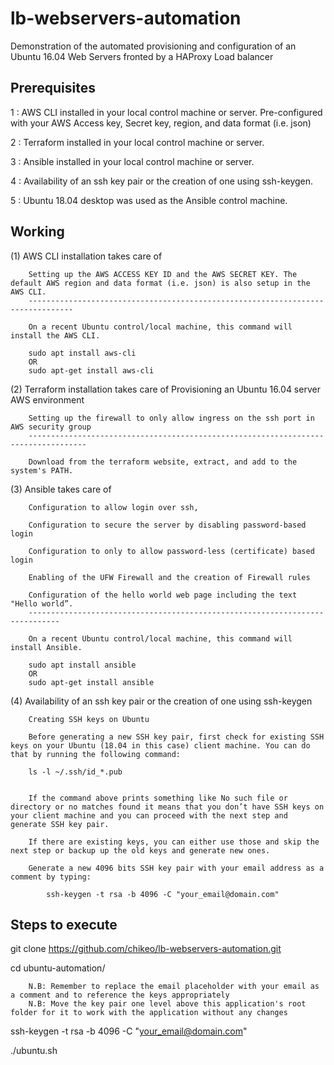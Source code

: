 # lb-webservers-automation
Demonstration of the automated provisioning and configuration of an Ubuntu 16.04 Web Servers fronted by a HAProxy Load balancer

Prerequisites
-----------

1 : AWS CLI installed in your local control machine or server. Pre-configured with your AWS Access key, Secret key, region, and data format (i.e. json)

2 : Terraform installed in your local control machine or server.

3 : Ansible installed in your local control machine or server.

4 : Availability of an ssh key pair or the creation of one using ssh-keygen.

5 : Ubuntu 18.04 desktop was used as the Ansible control machine.

Working
------

(1) AWS CLI installation takes care of

		Setting up the AWS ACCESS KEY ID and the AWS SECRET KEY. The default AWS region and data format (i.e. json) is also setup in the AWS CLI.
		--------------------------------------------------------------------------------

		On a recent Ubuntu control/local machine, this command will install the AWS CLI.

		sudo apt install aws-cli
		OR
		sudo apt-get install aws-cli

(2) Terraform installation takes care of
		Provisioning an Ubuntu 16.04 server AWS environment

		Setting up the firewall to only allow ingress on the ssh port in AWS security group
		-----------------------------------------------------------------------------------

		Download from the terraform website, extract, and add to the system's PATH.


(3) Ansible takes care of

		Configuration to allow login over ssh, 

		Configuration to secure the server by disabling password-based login

		Configuration to only to allow password-less (certificate) based login
		
		Enabling of the UFW Firewall and the creation of Firewall rules
		
		Configuration of the hello world web page including the text "Hello world”.
		-----------------------------------------------------------------------------

		On a recent Ubuntu control/local machine, this command will install Ansible.

		sudo apt install ansible
		OR
		sudo apt-get install ansible

(4) Availability of an ssh key pair or the creation of one using ssh-keygen

		Creating SSH keys on Ubuntu

		Before generating a new SSH key pair, first check for existing SSH keys on your Ubuntu (18.04 in this case) client machine. You can do that by running the following command:

		ls -l ~/.ssh/id_*.pub


		If the command above prints something like No such file or directory or no matches found it means that you don’t have SSH keys on your client machine and you can proceed with the next step and generate SSH key pair.

		If there are existing keys, you can either use those and skip the next step or backup up the old keys and generate new ones.

		Generate a new 4096 bits SSH key pair with your email address as a comment by typing:

			ssh-keygen -t rsa -b 4096 -C "your_email@domain.com"


Steps to execute
----------------

git clone https://github.com/chikeo/lb-webservers-automation.git

cd ubuntu-automation/

		N.B: Remember to replace the email placeholder with your email as a comment and to reference the keys appropriately
		N.B: Move the key pair one level above this application's root folder for it to work with the application without any changes

ssh-keygen -t rsa -b 4096 -C "your_email@domain.com"

./ubuntu.sh

